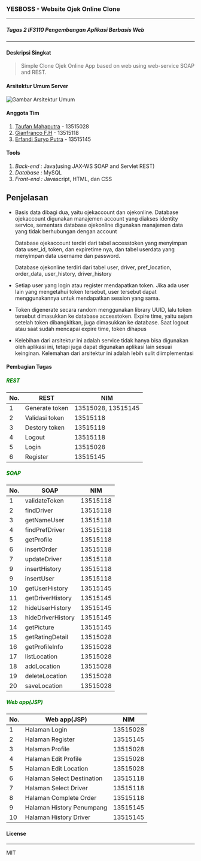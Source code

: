 ### YESBOSS - Website Ojek Online Clone
---
##### Tugas 2 IF3110 Pengembangan Aplikasi Berbasis Web
---

#### Deskripsi Singkat

> Simple Clone Ojek Online App based on web using web-service SOAP and REST.

#### Arsitektur Umum Server
![Gambar Arsitektur Umum](arsitektur_umum.png)

#### Anggota Tim
1. [Taufan Mahaputra](http://gitlab.informatika.org/taufanmahaputra) - 13515028
2. [Gianfranco F.H](http://gitlab.informatika.org/gejimayu) - 13515118
3. [Erfandi Suryo Putra](http://gitlab.informatika.org/evansp2612) - 13515145

#### Tools
1. _Back-end :_ Java(using JAX-WS SOAP and Servlet REST)
2. _Database :_ MySQL
3. _Front-end :_ Javascript, HTML, dan CSS 

## Penjelasan

- Basis data dibagi dua, yaitu ojekaccount dan ojekonline. Database ojekaccount digunakan manajemen account yang diakses identity service, sementara database ojekonline digunakan manajemen data yang tidak berhubungan dengan account
 
    Database ojekaccount terdiri dari tabel accesstoken yang menyimpan data user_id, token, dan expiretime nya, dan tabel userdata yang menyimpan data username dan password.
    
    Database ojekonline terdiri dari tabel user, driver, pref_location, order_data, user_history, driver_history
- Setiap user yang login atau register mendapatkan token. Jika ada user lain yang mengetahui token tersebut, user tersebut dapat menggunakannya untuk mendapatkan session yang sama.
- Token digenerate secara random menggunakan library UUID, lalu token tersebut dimasukkan ke database accesstoken. Expire time, yaitu sejam setelah token dibangkitkan, juga dimasukkan ke database. Saat logout atau saat sudah mencapai expire time, token dihapus
- Kelebihan dari arsitektur ini adalah service tidak hanya bisa digunakan oleh aplikasi ini, tetapi juga dapat digunakan aplikasi lain sesuai keinginan. Kelemahan dari arsitektur ini adalah lebih sulit diimplementasi

#### Pembagian Tugas

##### <p style="color:green">REST</p>
| No. | REST | NIM |
|---|---|---|
|1| Generate token | 13515028, 13515145 |
|2| Validasi token | 13515118 |
|3| Destory token | 13515118 |
|4| Logout | 13515118 |
|5| Login | 13515028 |
|6| Register | 13515145 |

##### <p style="color:green">SOAP</p>
| No. | SOAP | NIM |
|---|---|---|
|1| validateToken | 13515118 |
|2| findDriver | 13515118 |
|3| getNameUser| 13515118 |
|4| findPrefDriver | 13515118 |
|5| getProfile | 13515118 |
|6| insertOrder | 13515118 |
|7| updateDriver | 13515118 |
|9| insertHistory | 13515118 |
|9| insertUser | 13515118 |
|10| getUserHistory | 13515145 |
|11| getDriverHistory | 13515145 |
|12| hideUserHistory | 13515145 |
|13| hideDriverHistory | 13515145 |
|14| getPicture | 13515145 |
|15| getRatingDetail | 13515028 |
|16| getProfileInfo | 13515028 |
|17| listLocation | 13515028 |
|18| addLocation | 13515028 |
|19| deleteLocation | 13515028 |
|20| saveLocation | 13515028 |

##### <p style="color:green">Web app(JSP)</p>
| No. | Web app(JSP) | NIM |
|---|---|---|
|1| Halaman Login | 13515028 |
|2| Halaman Register| 13515145 |
|3| Halaman Profile | 13515028 |
|4| Halaman Edit Profile | 13515028 |
|5| Halaman Edit Location | 13515028 |
|6| Halaman Select Destination | 13515118 |
|7| Halaman Select Driver | 13515118 |
|8| Halaman Complete Order | 13515118 |
|9| Halaman History Penumpang | 13515145 |
|10| Halaman History Driver | 13515145 |


#### License
----

MIT